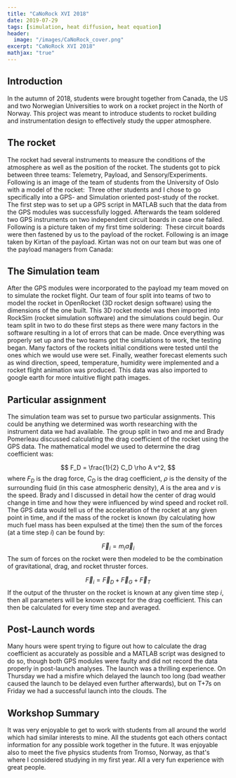 ```yaml
---
title: "CaNoRock XVI 2018"
date: 2019-07-29
tags: [simulation, heat diffusion, heat equation]
header:
  image: "/images/CaNoRock_cover.png"
excerpt: "CaNoRock XVI 2018"
mathjax: "true"
---
```

## Introduction
In the autumn of 2018, students were brought together from Canada, the US and two Norwegian Universities to work on a rocket project in the North of Norway. This project was meant to introduce students to rocket building and instrumentation design to effectively study the upper atmosphere.

## The rocket
The rocket had several instruments to measure the conditions of the atmosphere as well as the position of the rocket. The students got to pick between three teams: Telemetry, Payload, and Sensory/Experiments. Following is an image of the team of students from the University of Oslo with a model of the rocket:
<img src="{{ site.url }}{{ site.baseurl }}/images/CANOROCK_oslo-team.jpg" alt="">
Three other students and I chose to go specifically into a GPS- and Simulation oriented post-study of the rocket. The first step was to set up a GPS script in MATLAB such that the data from the GPS modules was successfully logged. Afterwards the team soldered two GPS instruments on two independent circuit boards in case one failed. Following is a picture taken of my first time soldering:
<img src="{{ site.url }}{{ site.baseurl }}/images/CANOROCK_me-lodding.jpg" alt="">
These circuit boards were then fastened by us to the payload of the rocket. Following is an image taken by Kirtan of the payload. Kirtan was not on our team but was one of the payload managers from Canada:
<img src="{{ site.url }}{{ site.baseurl }}/images/CANOROCK_payload.jpg" alt="">

## The Simulation team
After the GPS modules were incorporated to the payload my team moved on to simulate the rocket flight. Our team of four split into teams of two to model the rocket in OpenRocket (3D rocket design software) using the dimensions of the one built. This 3D rocket model was then imported into RockSim (rocket simulation software) and the simulations could begin. Our team split in two to do these first steps as there were many factors in the software resulting in a lot of errors that can be made. Once everything was properly set up and the two teams got the simulations to work, the testing began. Many factors of the rockets initial conditions were tested until the ones which we would use were set. Finally, weather forecast elements such as wind direction, speed, temperature, humidity were implemented and a rocket flight animation was produced. This data was also imported to google earth for more intuitive flight path images.
<img src="{{ site.url }}{{ site.baseurl }}/images/CaNoRock_GE-Sim.png" alt="">

## Particular assignment
The simulation team was set to pursue two particular assignments. This could be anything we determined was worth researching with the instrument data we had available. The group split in two and me and Brady Pomerleau discussed calculating the drag coefficient of the rocket using the GPS data. The mathematical model we used to determine the drag coefficient was:

$$
F_D = \frac{1}{2} C_D \rho A v^2,
$$
where $F_D$ is the drag force, $C_D$ is the drag coefficient, $\rho$ is the density of the surrounding fluid (in this case atmospheric density), $A$ is the area and $v$ is the speed. Brady and I discussed in detail how the center of drag would change in time and how they were influenced by wind speed and rocket roll. The GPS data would tell us of the acceleration of the rocket at any given point in time, and if the mass of the rocket is known (by calculating how much fuel mass has been expulsed at the time) then the sum of the forces (at a time step $\textit{i}$) can be found by:

$$
\vec{F}_i = m_i \vec{a}_i
$$
The sum of forces on the rocket were then modeled to be the combination of gravitational, drag, and rocket thruster forces.

$$
\vec{F}_i = \vec{F}_D + \vec{F}_G + \vec{F}_T
$$
If the output of the thruster on the rocket is known at any given time step $\textit{i}$, then all parameters will be known except for the drag coefficient. This can then be calculated for every time step and averaged.

## Post-Launch words
Many hours were spent trying to figure out how to calculate the drag coefficient as accurately as possible and a MATLAB script was designed to do so, though both GPS modules were faulty and did not record the data properly in post-launch analyses. The launch was a thrilling experience. On Thursday we had a misfire which delayed the launch too long (bad weather caused the launch to be delayed even further afterwards), but on T+7s on Friday we had a successful launch into the clouds. The

## Workshop Summary
It was very enjoyable to get to work with students from all around the world which had similar interests to mine. All the students got each others contact information for any possible work together in the future. It was enjoyable also to meet the five physics students from Tromso, Norway, as that's where I considered studying in my first year. All a very fun experience with great people.

